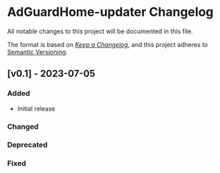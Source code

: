 # AdGuardHome-updater Changelog

All notable changes to this project will be documented in this file.

The format is based on
[*Keep a Changelog*](https://keepachangelog.com/en/1.0.0/),
and this project adheres to
[Semantic Versioning](https://semver.org/spec/v2.0.0.html).



## [v0.1] - 2023-07-05

### Added

-  Initial release
  
### Changed

### Deprecated

### Fixed
